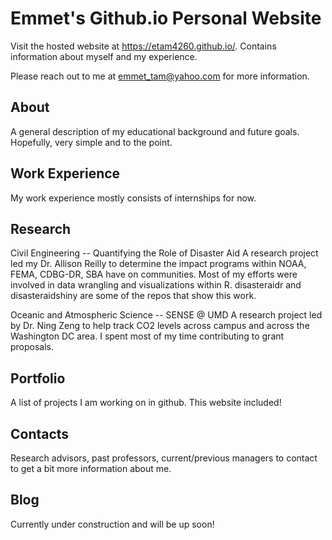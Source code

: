 # Emmet's Github.io Personal Website

Visit the hosted website at https://etam4260.github.io/. 
Contains information about myself and my experience.

Please reach out to me at emmet_tam@yahoo.com for more information.

## About
A general description of my educational background and future goals. Hopefully,
very simple and to the point. 

## Work Experience
My work experience mostly consists of internships for now.

## Research 
Civil Engineering -- Quantifying the Role of Disaster Aid
A research project led my Dr. Allison Reilly to determine the impact programs
within NOAA, FEMA, CDBG-DR, SBA have on communities. Most of my efforts were involved
in data wrangling and visualizations within R. disasteraidr and disasteraidshiny 
are some of the repos that show this work.

Oceanic and Atmospheric Science -- SENSE @ UMD
A research project led by Dr. Ning Zeng to help track CO2 levels across campus 
and across the Washington DC area. I spent most of my time contributing to grant
proposals.

## Portfolio 
A list of projects I am working on in github. This website included!


## Contacts 
Research advisors, past professors, current/previous managers to contact 
to get a bit more information about me.


## Blog
Currently under construction and will be up soon!